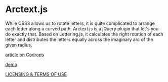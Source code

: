 
Arctext.js
=========
While CSS3 allows us to rotate letters, it is quite complicated to arrange each letter along a curved path. Arctext.js is a jQuery plugin that let's you do exactly that. Based on Lettering.js, it calculates the right rotation of each letter and distributes the letters equally across the imaginary arc of the given radius.

[article on Codrops](http://tympanus.net/codrops/?p=7424)

[demo](http://tympanus.net/Development/Arctext/)

[LICENSING & TERMS OF USE](http://tympanus.net/codrops/licensing/)